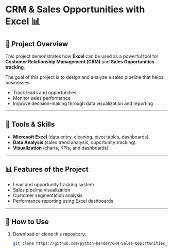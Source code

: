 # CRM & Sales Opportunities with Excel 📊

## 📌 Project Overview
This project demonstrates how **Excel** can be used as a powerful tool for **Customer Relationship Management (CRM)** and **Sales Opportunities tracking**.  

The goal of this project is to design and analyze a sales pipeline that helps businesses:  
- Track leads and opportunities  
- Monitor sales performance  
- Improve decision-making through data visualization and reporting  

---

## 🔧 Tools & Skills
- **Microsoft Excel** (data entry, cleaning, pivot tables, dashboards)  
- **Data Analysis** (sales trend analysis, opportunity tracking)  
- **Visualization** (charts, KPIs, and dashboards)  

---

## 📊 Features of the Project
- Lead and opportunity tracking system  
- Sales pipeline visualization  
- Customer segmentation analysis  
- Performance reporting using Excel dashboards  

---

## 🚀 How to Use
1. Download or clone this repository:
   ```bash
   git clone https://github.com/python-bender/CRM-Sales-Opportunities_withexcel.git
